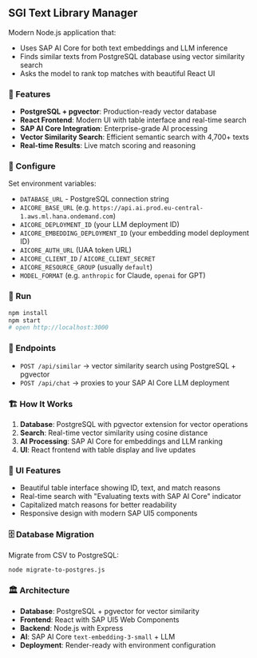 ## SGI Text Library Manager

Modern Node.js application that:
- Uses SAP AI Core for both text embeddings and LLM inference
- Finds similar texts from PostgreSQL database using vector similarity search
- Asks the model to rank top matches with beautiful React UI

### 🚀 Features
- **PostgreSQL + pgvector**: Production-ready vector database
- **React Frontend**: Modern UI with table interface and real-time search
- **SAP AI Core Integration**: Enterprise-grade AI processing
- **Vector Similarity Search**: Efficient semantic search with 4,700+ texts
- **Real-time Results**: Live match scoring and reasoning

### 🔧 Configure
Set environment variables:
- `DATABASE_URL` - PostgreSQL connection string
- `AICORE_BASE_URL` (e.g. `https://api.ai.prod.eu-central-1.aws.ml.hana.ondemand.com`)
- `AICORE_DEPLOYMENT_ID` (your LLM deployment ID)
- `AICORE_EMBEDDING_DEPLOYMENT_ID` (your embedding model deployment ID)
- `AICORE_AUTH_URL` (UAA token URL)
- `AICORE_CLIENT_ID` / `AICORE_CLIENT_SECRET`
- `AICORE_RESOURCE_GROUP` (usually `default`)
- `MODEL_FORMAT` (e.g. `anthropic` for Claude, `openai` for GPT)

### 🏃 Run
```bash
npm install
npm start
# open http://localhost:3000
```

### 📡 Endpoints
- `POST /api/similar` → vector similarity search using PostgreSQL + pgvector
- `POST /api/chat` → proxies to your SAP AI Core LLM deployment

### 🏗️ How It Works
1. **Database**: PostgreSQL with pgvector extension for vector operations
2. **Search**: Real-time vector similarity using cosine distance
3. **AI Processing**: SAP AI Core for embeddings and LLM ranking
4. **UI**: React frontend with table display and live updates

### 🎨 UI Features
- Beautiful table interface showing ID, text, and match reasons
- Real-time search with "Evaluating texts with SAP AI Core" indicator
- Capitalized match reasons for better readability
- Responsive design with modern SAP UI5 components

### 🗄️ Database Migration
Migrate from CSV to PostgreSQL:
```bash
node migrate-to-postgres.js
```

### 🏛️ Architecture
- **Database**: PostgreSQL + pgvector for vector similarity
- **Frontend**: React with SAP UI5 Web Components
- **Backend**: Node.js with Express
- **AI**: SAP AI Core `text-embedding-3-small` + LLM
- **Deployment**: Render-ready with environment configuration

